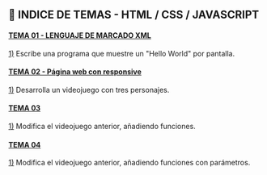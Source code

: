 ## :file_folder: INDICE DE TEMAS - HTML / CSS / JAVASCRIPT

<a name="tema1"/>

#### [TEMA 01 - LENGUAJE DE MARCADO XML](https://github.com/Carlos-93/HTML-CSS-JAVASCRIPT/tree/main/1%20DAW/TEMA%2001%20-%20LENGUAJE%20DE%20MARCADO%20XML)

[1)](https://github.com/Carlos-93/HTML-CSS-JAVASCRIPT/blob/main/1%20DAW/TEMA%2001%20-%20LENGUAJE%20DE%20MARCADO%20XML/Ejercicio_01.xml) Escribe una programa que muestre un "Hello World" por pantalla.

#### [TEMA 02 - Página web con responsive](https://github.com/Carlos-93/CPP/tree/main/1%20DAW/TEMA%2002%20-%20VIDEOJUEGO)

[1)](https://github.com/Carlos-93/CPP/blob/main/1%20DAW/TEMA%2002%20-%20VIDEOJUEGO/VideoJuego(1).cpp) Desarrolla un videojuego con tres personajes.

#### [TEMA 03](https://github.com/Carlos-93/CPP/tree/main/1%20DAW/TEMA%2002%20-%20VIDEOJUEGO)

[1)](https://github.com/Carlos-93/CPP/blob/main/1%20DAW/TEMA%2003%20-%20VIDEOJUEGO%20CON%20FUNCIONES/VideoJuego(2).cpp) Modifica el videojuego anterior, añadiendo funciones.

#### [TEMA 04](https://github.com/Carlos-93/CPP/tree/main/1%20DAW/TEMA%2002%20-%20VIDEOJUEGO)

[1)](https://github.com/Carlos-93/CPP/blob/main/1%20DAW/TEMA%2004%20-%20VIDEOJUEGO%20CON%20PAR%C3%81METROS/VideoJuego(3).cpp) Modifica el videojuego anterior, añadiendo funciones con parámetros.
